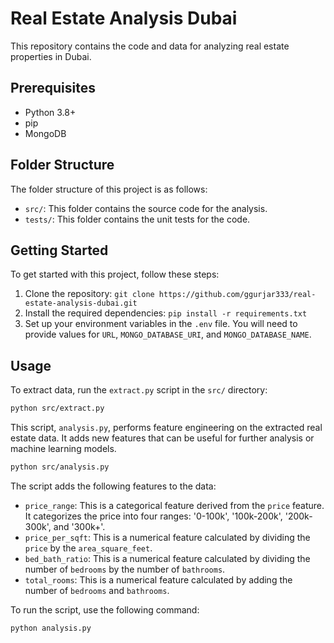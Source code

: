 # Real Estate Analysis Dubai

This repository contains the code and data for analyzing real estate properties in Dubai.

## Prerequisites

- Python 3.8+
- pip
- MongoDB

## Folder Structure

The folder structure of this project is as follows:

- `src/`: This folder contains the source code for the analysis.
- `tests/`: This folder contains the unit tests for the code.

## Getting Started

To get started with this project, follow these steps:

1. Clone the repository: `git clone https://github.com/ggurjar333/real-estate-analysis-dubai.git`
2. Install the required dependencies: `pip install -r requirements.txt`
3. Set up your environment variables in the `.env` file. You will need to provide values for `URL`, `MONGO_DATABASE_URI`, and `MONGO_DATABASE_NAME`.

## Usage

To extract data, run the `extract.py` script in the `src/` directory:

```sh
python src/extract.py
``````

This script, `analysis.py`, performs feature engineering on the extracted real estate data. It adds new features that can be useful for further analysis or machine learning models.
```sh
python src/analysis.py
```
The script adds the following features to the data:

- `price_range`: This is a categorical feature derived from the `price` feature. It categorizes the price into four ranges: '0-100k', '100k-200k', '200k-300k', and '300k+'.
- `price_per_sqft`: This is a numerical feature calculated by dividing the `price` by the `area_square_feet`.
- `bed_bath_ratio`: This is a numerical feature calculated by dividing the number of `bedrooms` by the number of `bathrooms`.
- `total_rooms`: This is a numerical feature calculated by adding the number of `bedrooms` and `bathrooms`.

To run the script, use the following command:

```sh
python analysis.py